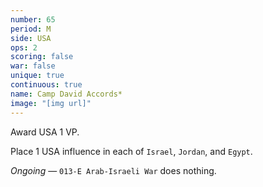 ```yaml
---
number: 65
period: M
side: USA
ops: 2
scoring: false
war: false
unique: true
continuous: true
name: Camp David Accords*
image: "[img url]"
---
```

Award USA 1 VP.

Place 1 USA influence in each of `Israel`, `Jordan`, and `Egypt`.

*Ongoing* — `013-E Arab-Israeli War` does nothing.
